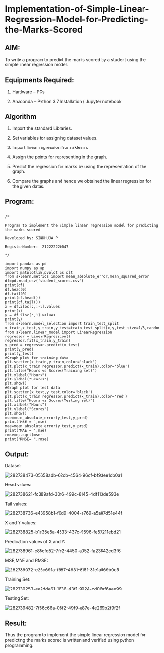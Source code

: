 # Implementation-of-Simple-Linear-Regression-Model-for-Predicting-the-Marks-Scored

## AIM:

To write a program to predict the marks scored by a student using the simple linear regression model.

## Equipments Required:

1. Hardware – PCs

2. Anaconda – Python 3.7 Installation / Jupyter notebook

## Algorithm

1. Import the standard Libraries.

2. Set variables for assigning dataset values.

3. Import linear regression from sklearn.

4. Assign the points for representing in the graph.

5. Predict the regression for marks by using the representation of the graph.

6. Compare the graphs and hence we obtained the linear regression for the given datas.



## Program:

```

/*

Program to implement the simple linear regression model for predicting the marks scored.

Developed by: SINDHUJA P

RegisterNumber:  212222220047

*/

import pandas as pd
import numpy as np
import matplotlib.pyplot as plt
from sklearn.metrics import mean_absolute_error,mean_squared_error
df=pd.read_csv('student_scores.csv')
print(df)
df.head(0)
df.tail(0)
print(df.head())
print(df.tail())
x = df.iloc[:,:-1].values
print(x)
y = df.iloc[:,1].values
print(y)
from sklearn.model_selection import train_test_split
x_train,x_test,y_train,y_test=train_test_split(x,y,test_size=1/3,random_state=0)
from sklearn.linear_model import LinearRegression
regressor = LinearRegression()
regressor.fit(x_train,y_train)
y_pred = regressor.predict(x_test)
print(y_pred)
print(y_test)
#Graph plot for training data
plt.scatter(x_train,y_train,color='black')
plt.plot(x_train,regressor.predict(x_train),color='blue')
plt.title("Hours vs Scores(Training set)")
plt.xlabel("Hours")
plt.ylabel("Scores")
plt.show()
#Graph plot for test data
plt.scatter(x_test,y_test,color='black')
plt.plot(x_train,regressor.predict(x_train),color='red')
plt.title("Hours vs Scores(Testing set)")
plt.xlabel("Hours")
plt.ylabel("Scores")
plt.show()
mse=mean_absolute_error(y_test,y_pred)
print('MSE = ',mse)
mae=mean_absolute_error(y_test,y_pred)
print('MAE = ',mae)
rmse=np.sqrt(mse)
print("RMSE= ",rmse)
```

## Output:

Dataset:

![282738473-05658adb-62cb-4564-96cf-bf93ee1cb0a1](https://github.com/Sindhuja9585/Implementation-of-Simple-Linear-Regression-Model-for-Predicting-the-Marks-Scored/assets/122860624/05ef62a4-0124-4eca-baa9-6a660a851005)

Head values:

![282738621-fc389afd-30f6-499c-8145-4df113de593e](https://github.com/Sindhuja9585/Implementation-of-Simple-Linear-Regression-Model-for-Predicting-the-Marks-Scored/assets/122860624/fa72015f-1889-40f4-b15c-6824d083903b)

Tail values:

![282738736-e43958b1-f0d9-4004-a769-a5a87d51e44f](https://github.com/Sindhuja9585/Implementation-of-Simple-Linear-Regression-Model-for-Predicting-the-Marks-Scored/assets/122860624/dc6b405a-7efc-42eb-ac31-b965a6b0a55f)

X and Y values:

![282738825-b1e35e5a-4533-437c-9596-fe57211ebd21](https://github.com/Sindhuja9585/Implementation-of-Simple-Linear-Regression-Model-for-Predicting-the-Marks-Scored/assets/122860624/aa82c94b-cc1a-4a27-81e7-6298b68636c5)

Predication values of X and Y:

![282738961-c85cfd52-7fc2-4450-a052-fa23642cd3f6](https://github.com/Sindhuja9585/Implementation-of-Simple-Linear-Regression-Model-for-Predicting-the-Marks-Scored/assets/122860624/0a3ccb6c-1a7a-4e49-b605-f3d799b0af64)

MSE,MAE and RMSE:

![282739072-e26c691a-f687-4931-815f-31e1a569b0c5](https://github.com/Sindhuja9585/Implementation-of-Simple-Linear-Regression-Model-for-Predicting-the-Marks-Scored/assets/122860624/b56add87-d82f-4efc-9bda-7e079a7ab791)

Training Set:

![282739253-ee2dde61-1636-43f1-9924-cd06af6aee99](https://github.com/Sindhuja9585/Implementation-of-Simple-Linear-Regression-Model-for-Predicting-the-Marks-Scored/assets/122860624/156fa1d5-b8ea-43fc-9466-d1a007f2c268)





Testing Set:


![282739482-7f86c66a-08f2-49f9-a87e-4e269b2f9f2f](https://github.com/Sindhuja9585/Implementation-of-Simple-Linear-Regression-Model-for-Predicting-the-Marks-Scored/assets/122860624/21617e7e-cc4b-4380-9cc3-d96726676c95)

## Result:
Thus the program to implement the simple linear regression model for predicting the marks scored is written and verified using python programming.
